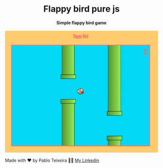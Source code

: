 <h1 align="center">
    Flappy bird pure js
</h1>


<h4 align="center">
  Simple flappy bird game <br>
  <!-- <a target="blank" align="center" href="https://github-explorer-sigma.vercel.app/">click to access the project.</a> -->
</h4>
  

<div align="center">
    <img height=400 src="https://raw.githubusercontent.com/opabloteixeira/flap-bird-purejs/master/git-img/flap.png" />
</div>




Made with ♥ by Pablo Teixeira :male_detective: [My Linkedin](https://www.linkedin.com/in/pablo-teixeira-30713777/)

